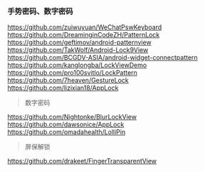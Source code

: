 ### 手势密码、数字密码  
https://github.com/zuiwuyuan/WeChatPswKeyboard  
https://github.com/DreaminginCodeZH/PatternLock  
https://github.com/geftimov/android-patternview  
https://github.com/TakWolf/Android-Lock9View  
https://github.com/BCGDV-ASIA/android-widget-connectpattern  
https://github.com/kanglongba/LockViewDemo  
https://github.com/pro100svitlo/LockPattern  
https://github.com/7heaven/GestureLock  
https://github.com/lizixian18/AppLock  

> 数字密码  

https://github.com/Nightonke/BlurLockView  
https://github.com/dawsonice/AppLock  
https://github.com/omadahealth/LolliPin  

> 屏保解锁  

https://github.com/drakeet/FingerTransparentView    


